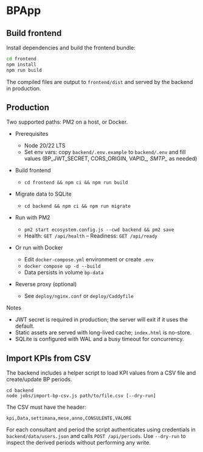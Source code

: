 # BPApp

## Build frontend

Install dependencies and build the frontend bundle:

```bash
cd frontend
npm install
npm run build
```

The compiled files are output to `frontend/dist` and served by the backend in production.

## Production

Two supported paths: PM2 on a host, or Docker.

- Prerequisites
  - Node 20/22 LTS
  - Set env vars: copy `backend/.env.example` to `backend/.env` and fill values (BP_JWT_SECRET, CORS_ORIGIN, VAPID_*, SMTP_* as needed)

- Build frontend
  - `cd frontend && npm ci && npm run build`

- Migrate data to SQLite
  - `cd backend && npm ci && npm run migrate`

- Run with PM2
  - `pm2 start ecosystem.config.js --cwd backend && pm2 save`
  - Health: `GET /api/health` – Readiness: `GET /api/ready`

- Or run with Docker
  - Edit `docker-compose.yml` environment or create `.env`
  - `docker compose up -d --build`
  - Data persists in volume `bp-data`

- Reverse proxy (optional)
  - See `deploy/nginx.conf` or `deploy/Caddyfile`

Notes
- JWT secret is required in production; the server will exit if it uses the default.
- Static assets are served with long-lived cache; `index.html` is no-store.
- SQLite is configured with WAL and a busy timeout for concurrency.

## Import KPIs from CSV

The backend includes a helper script to load KPI values from a CSV file and create/update BP periods.

```
cd backend
node jobs/import-bp-csv.js path/to/file.csv [--dry-run]
```

The CSV must have the header:

```
kpi,Data,settimana,mese,anno,CONSULENTE,VALORE
```

For each consultant and period the script authenticates using credentials in `backend/data/users.json` and calls `POST /api/periods`. Use `--dry-run` to inspect the derived periods without performing any write.
